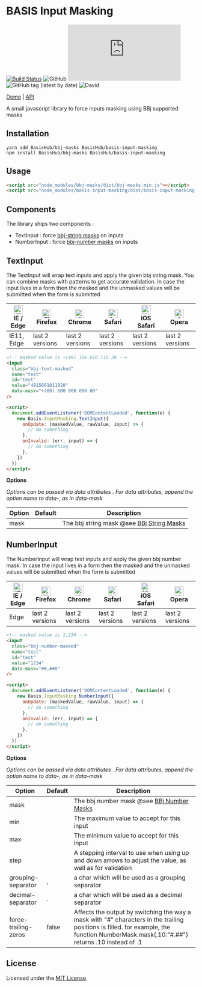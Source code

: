 # BASIS Input Masking

[![Build Status](https://travis-ci.org/BasisHub/basis-input-masking.svg?branch=master)](https://travis-ci.org/BasisHub/basis-input-masking)
![GitHub](https://img.shields.io/github/license/BasisHub/basis-input-masking)
![GitHub file size in bytes](https://img.shields.io/github/size/BasisHub/basis-input-masking/dist/basis-input-masking.min.js)
![GitHub tag (latest by date)](https://img.shields.io/github/v/tag/BasisHub/basis-input-masking)
![David](https://img.shields.io/david/BasisHub/basis-input-masking)

[Demo](https://basishub.github.io/basis-input-masking/docs/demo/) | [API](https://basishub.github.io/basis-input-masking/docs/api/) <br>

A small javascript library to force inputs masking using BBj supported masks

## Installation

```
yarn add BasisHub/bbj-masks BasisHub/basis-input-masking  
npm install BasisHub/bbj-masks BasisHub/basis-input-masking
```

## Usage 

```html
<script src="node_modules/bbj-masks/dist/bbj-masks.min.js"></script>
<script src="node_modules/basis-input-masking/dist/basis-input-masking.js"></script>
```


## Components

The library ships two components :

- TextInput : force [bbj-string masks](https://github.com/BasisHub/bbj-masks#string-masks) on inputs
- NumberInput : force [bbj-number masks](https://github.com/BasisHub/bbj-masks#number-masks) on inputs

## TextInput

The TextInput will wrap text inputs and apply the given bbj string mask. You can combine masks with patterns to get accurate validation. In case the input lives in a form then the masked and the unmasked values will be submitted when the form is submitted

| [<img src="https://raw.githubusercontent.com/alrra/browser-logos/master/src/edge/edge_48x48.png" alt="IE / Edge" width="24px" height="24px" />](http://godban.github.io/browsers-support-badges/)<br>IE / Edge | [<img src="https://raw.githubusercontent.com/alrra/browser-logos/master/src/firefox/firefox_48x48.png" alt="Firefox" width="24px" height="24px" />](http://godban.github.io/browsers-support-badges/)<br>Firefox | [<img src="https://raw.githubusercontent.com/alrra/browser-logos/master/src/chrome/chrome_48x48.png" alt="Chrome" width="24px" height="24px" />](http://godban.github.io/browsers-support-badges/)<br>Chrome | [<img src="https://raw.githubusercontent.com/alrra/browser-logos/master/src/safari/safari_48x48.png" alt="Safari" width="24px" height="24px" />](http://godban.github.io/browsers-support-badges/)<br>Safari | [<img src="https://raw.githubusercontent.com/alrra/browser-logos/master/src/safari-ios/safari-ios_48x48.png" alt="iOS Safari" width="24px" height="24px" />](http://godban.github.io/browsers-support-badges/)<br>iOS Safari | [<img src="https://raw.githubusercontent.com/alrra/browser-logos/master/src/opera/opera_48x48.png" alt="Opera" width="24px" height="24px" />](http://godban.github.io/browsers-support-badges/)<br>Opera |
| --------- | --------- | --------- | --------- | --------- | --------- |
| IE11, Edge| last 2 versions| last 2 versions| last 2 versions| last 2 versions| last 2 versions

```html
<!-- masked value is +(49) 156 610 110 20 -->
<input
  class="bbj-text-masked"
  name="test"
  id="test"
  value="4915661011020"
  data-mask="+(00) 000 000 000 00"
/>

<script>
  document.addEventListener('DOMContentLoaded', function(e) {
    new Basis.InputMasking.TextInput({
      onUpdate: (maskedValue, rawValue, input) => {
        // do something
      },
      onInvalid: (err, input) => {
        // do something
      },
    })
  })
</script>
```

**Options**

_Options can be passed via data attributes . For data attributes, append the option name to data-, as in data-mask_

| Option | Default | Description                                                                                     |
| ------ | ------- | ----------------------------------------------------------------------------------------------- |
| mask   |         | The bbj string mask @see [BBj String Masks](https://github.com/BasisHub/bbj-masks#string-masks) |

## NumberInput

The NumberInput will wrap text inputs and apply the given bbj number mask. In case the input lives in a form then the masked and the unmasked values will be submitted when the form is submitted

| [<img src="https://raw.githubusercontent.com/alrra/browser-logos/master/src/edge/edge_48x48.png" alt="IE / Edge" width="24px" height="24px" />](http://godban.github.io/browsers-support-badges/)<br>IE / Edge | [<img src="https://raw.githubusercontent.com/alrra/browser-logos/master/src/firefox/firefox_48x48.png" alt="Firefox" width="24px" height="24px" />](http://godban.github.io/browsers-support-badges/)<br>Firefox | [<img src="https://raw.githubusercontent.com/alrra/browser-logos/master/src/chrome/chrome_48x48.png" alt="Chrome" width="24px" height="24px" />](http://godban.github.io/browsers-support-badges/)<br>Chrome | [<img src="https://raw.githubusercontent.com/alrra/browser-logos/master/src/safari/safari_48x48.png" alt="Safari" width="24px" height="24px" />](http://godban.github.io/browsers-support-badges/)<br>Safari | [<img src="https://raw.githubusercontent.com/alrra/browser-logos/master/src/safari-ios/safari-ios_48x48.png" alt="iOS Safari" width="24px" height="24px" />](http://godban.github.io/browsers-support-badges/)<br>iOS Safari | [<img src="https://raw.githubusercontent.com/alrra/browser-logos/master/src/opera/opera_48x48.png" alt="Opera" width="24px" height="24px" />](http://godban.github.io/browsers-support-badges/)<br>Opera |
| --------- | --------- | --------- | --------- | --------- | --------- |
| Edge| last 2 versions| last 2 versions| last 2 versions| last 2 versions| last 2 versions

```html
<!-- masked value is 1,234 -->
<input
  class="bbj-number-masked"
  name="test"
  id="test"
  value="1234"
  data-mask="##,##0"
/>

<script>
  document.addEventListener('DOMContentLoaded', function(e) {
    new Basis.InputMasking.NumberInput({
      onUpdate: (maskedValue, rawValue, input) => {
        // do something
      },
      onInvalid: (err, input) => {
        // do something
      },
    })
  })
</script>
```

**Options**

_Options can be passed via data attributes . For data attributes, append the option name to data-, as in data-mask_

| Option               | Default | Description                                                                                                                                                                             |
| -------------------- | ------- | --------------------------------------------------------------------------------------------------------------------------------------------------------------------------------------- |
| mask                 |         | The bbj number mask @see [BBj Number Masks](https://github.com/BasisHub/bbj-masks#number-masks)                                                                                         |
| min                  |         | The maximum value to accept for this input                                                                                                                                              |
| max                  |         | The minimum value to accept for this input                                                                                                                                              |
| step                 |         | A stepping interval to use when using up and down arrows to adjust the value, as well as for validation                                                                                 |
| grouping-separator   | ,       | a char which will be used as a grouping separator                                                                                                                                       |
| decimal-separator    | .       | a char which will be used as a decimal separator                                                                                                                                        |
| force-trailing-zeros | false   | Affects the output by switching the way a mask with "#" characters in the trailing positions is filled. for example, the function NumberMask.mask(.10:"#.##") returns .10 instead of .1 |

## License

Licensed under the [MIT License](https://github.com/BasisHub/basis-input-masking/blob/master/LICENSE).
